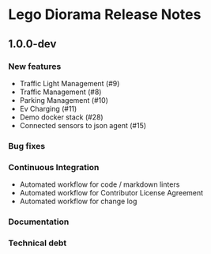 # Lego Diorama Release Notes

## 1.0.0-dev

### New features

- Traffic Light Management (#9)
- Traffic Management (#8)
- Parking Management (#10)
- Ev Charging (#11)
- Demo docker stack (#28)
- Connected sensors to json agent (#15)

### Bug fixes

### Continuous Integration

- Automated workflow for code / markdown linters
- Automated workflow for Contributor License Agreement
- Automated workflow for change log

### Documentation

### Technical debt
